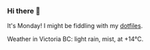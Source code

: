 ### Hi there :wave:

It's Monday! I might be fiddling with my [dotfiles](https://github.com/bewuethr/dotfiles).

Weather in Victoria BC: light rain, mist, at +14°C.
